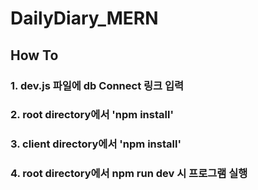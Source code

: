 # DailyDiary_MERN

## How To

### 1. dev.js 파일에 db Connect 링크 입력

### 2. root directory에서 'npm install'

### 3. client directory에서 'npm install'

### 4. root directory에서 npm run dev 시 프로그램 실행
